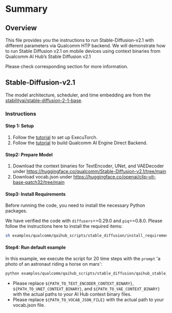 # Summary

## Overview
This file provides you the instructions to run Stable-Diffusion-v2.1 with different parameters via Qualcomm HTP backend. We will demonstrate how to run Stable Diffusion v2.1 on mobile devices using context binaries from Qualcomm AI Hub’s Stable Diffusion v2.1

Please check corresponding section for more information.

## Stable-Diffusion-v2.1
The model architecture, scheduler, and time embedding are from the [stabilityai/stable-diffusion-2-1-base](https://huggingface.co/stabilityai/stable-diffusion-2-1-base).

### Instructions
#### Step 1: Setup
1. Follow the [tutorial](https://pytorch.org/executorch/main/getting-started-setup) to set up ExecuTorch.
2. Follow the [tutorial](https://pytorch.org/executorch/stable/build-run-qualcomm-ai-engine-direct-backend.html) to build Qualcomm AI Engine Direct Backend.

#### Step2: Prepare Model
1. Download the context binaries for TextEncoder, UNet, and VAEDecoder under https://huggingface.co/qualcomm/Stable-Diffusion-v2.1/tree/main
2. Download vocab.json under https://huggingface.co/openai/clip-vit-base-patch32/tree/main


#### Step3: Install Requirements
Before running the code, you need to install the necessary Python packages.

We have verified the code with `diffusers`==0.29.0 and `piq`==0.8.0. Please follow the instructions here to install the required items:
```bash
sh examples/qualcomm/qaihub_scripts/stable_diffusion/install_requirements.sh
```

#### Step4: Run default example
In this example, we execute the script for 20 time steps with the `prompt` 'a photo of an astronaut riding a horse on mars':
```bash
python examples/qualcomm/qaihub_scripts/stable_diffusion/qaihub_stable_diffusion.py -a ${ARTIFACTS} -b build_android -m ${SOC_MODEL} --s ${SERIAL_NUM} --text_encoder_bin ${PATH_TO_TEXT_ENCODER_CONTEXT_BINARY} --unet_bin ${PATH_TO_UNET_CONTEXT_BINARY} --vae_bin ${PATH_TO_VAE_CONTEXT_BINARY} --vocab_json  ${PATH_TO_VOCAB_JSON_FILE} --num_time_steps 20 --prompt "a photo of an astronaut riding a horse on mars"
```
- Please replace `${PATH_TO_TEXT_ENCODER_CONTEXT_BINARY}`, `${PATH_TO_UNET_CONTEXT_BINARY}`, and `${PATH_TO_VAE_CONTEXT_BINARY}` with the actual paths to your AI Hub context binary files.
- Please replace `${PATH_TO_VOCAB_JSON_FILE}` with the actual path to your vocab.json file.
